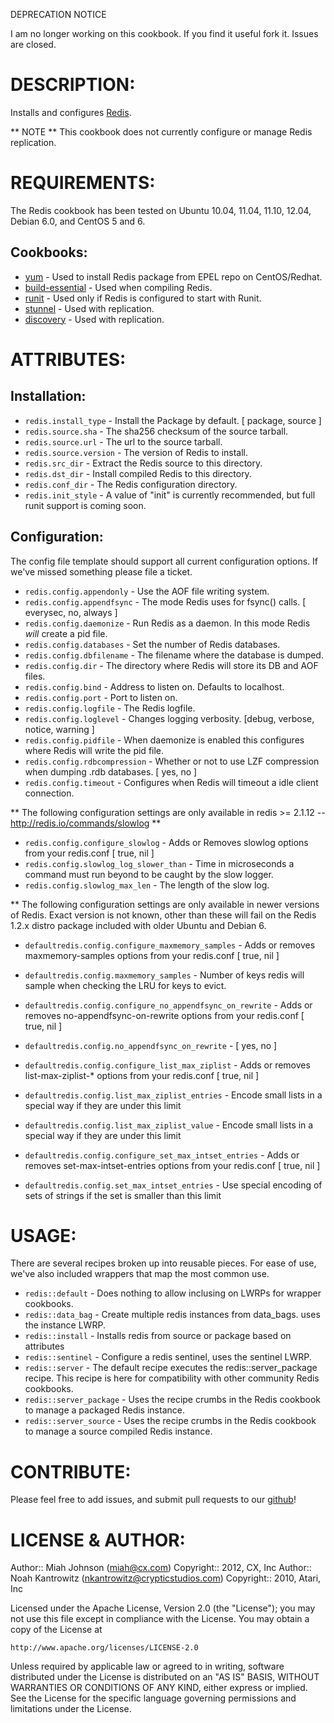 DEPRECATION NOTICE

I am no longer working on this cookbook. If you find it useful fork it. Issues are closed.

# DESCRIPTION:

Installs and configures [Redis](http://redis.io/).

** NOTE **
This cookbook does not currently configure or manage Redis replication.

# REQUIREMENTS:

The Redis cookbook has been tested on Ubuntu 10.04, 11.04, 11.10, 12.04, Debian 6.0, and CentOS 5 and 6.

## Cookbooks:

* [yum](https://github.com/opscode-cookbooks/yum) - Used to install Redis package from EPEL repo on CentOS/Redhat.
* [build-essential](https://github.com/opscode-cookbooks/build-essential) - Used when compiling Redis.
* [runit](https://github.com/opscode-cookbooks/runit) - Used only if Redis is configured to start with Runit.
* [stunnel](https://github.com/opscode-cookbooks/stunnel) - Used with replication.
* [discovery](https://github.com/opscode-cookbooks/discovery) - Used with replication.


# ATTRIBUTES:

## Installation:
* `redis.install_type` - Install the Package by default. [ package, source ]
* `redis.source.sha` - The sha256 checksum of the source tarball.
* `redis.source.url` - The url to the source tarball.
* `redis.source.version` - The version of Redis to install.
* `redis.src_dir` - Extract the Redis source to this directory.
* `redis.dst_dir` - Install compiled Redis to this directory.
* `redis.conf_dir` - The Redis configuration directory.
* `redis.init_style` - A value of "init" is currently recommended, but full runit support is coming soon.

## Configuration:

The config file template should support all current configuration options. If we've missed something please file a ticket.

* `redis.config.appendonly` - Use the AOF file writing system.
* `redis.config.appendfsync` - The mode Redis uses for fsync() calls. [ everysec, no, always ]
* `redis.config.daemonize` - Run Redis as a daemon. In this mode Redis _will_ create a pid file.
* `redis.config.databases` - Set the number of Redis databases.
* `redis.config.dbfilename` - The filename where the database is dumped.
* `redis.config.dir` - The directory where Redis will store its DB and AOF files.
* `redis.config.bind` - Address to listen on. Defaults to localhost.
* `redis.config.port` - Port to listen on.
* `redis.config.logfile` - The Redis logfile.
* `redis.config.loglevel` - Changes logging verbosity. [debug, verbose, notice, warning ]
* `redis.config.pidfile` - When daemonize is enabled this configures where Redis will write the pid file.
* `redis.config.rdbcompression` - Whether or not to use LZF compression when dumping .rdb databases. [ yes, no ]
* `redis.config.timeout` - Configures when Redis will timeout a idle client connection.

** The following configuration settings are only available in redis >= 2.1.12 -- http://redis.io/commands/slowlog **

* `redis.config.configure_slowlog` - Adds or Removes slowlog options from your redis.conf [ true, nil ]
* `redis.config.slowlog_log_slower_than` - Time in microseconds a command must run beyond to be caught by the slow logger.
* `redis.config.slowlog_max_len` - The length of the slow log.

** The following configuration settings are only available in newer versions of Redis. Exact version is not known, other than
   these will fail on the Redis 1.2.x distro package included with older Ubuntu and Debian 6.

* `defaultredis.config.configure_maxmemory_samples` - Adds or removes maxmemory-samples options from your redis.conf [ true, nil ]
* `defaultredis.config.maxmemory_samples` - Number of keys redis will sample when checking the LRU for keys to evict.

* `defaultredis.config.configure_no_appendfsync_on_rewrite` - Adds or removes no-appendfsync-on-rewrite options from your redis.conf [ true, nil ]
* `defaultredis.config.no_appendfsync_on_rewrite` - [ yes, no ]

* `defaultredis.config.configure_list_max_ziplist` - Adds or removes list-max-ziplist-* options from your redis.conf [ true, nil ]
* `defaultredis.config.list_max_ziplist_entries` - Encode small lists in a special way if they are under this limit
* `defaultredis.config.list_max_ziplist_value` - Encode small lists in a special way if they are under this limit

* `defaultredis.config.configure_set_max_intset_entries` - Adds or removes set-max-intset-entries options from your redis.conf [ true, nil ]
* `defaultredis.config.set_max_intset_entries` - Use special encoding of sets of strings if the set is smaller than this limit

# USAGE:

There are several recipes broken up into reusable pieces. For ease of use, we've also included wrappers that map the most common use.

* `redis::default`  - Does nothing to allow inclusing on LWRPs for wrapper cookbooks.
* `redis::data_bag` - Create multiple redis instances from data_bags. uses the instance LWRP.
* `redis::install`  - Installs redis from source or package based on attributes
* `redis::sentinel` - Configure a redis sentinel, uses the sentinel LWRP.
* `redis::server`   - The default recipe executes the redis::server_package recipe. This recipe is here for compatibility with other community Redis cookbooks.
* `redis::server_package` - Uses the recipe crumbs in the Redis cookbook to manage a packaged Redis instance.
* `redis::server_source`  - Uses the recipe crumbs in the Redis cookbook to manage a source compiled Redis instance.

# CONTRIBUTE:

Please feel free to add issues, and submit pull requests to our [github](https://github.com/CXInc/chef-redis)!

# LICENSE & AUTHOR:
Author:: Miah Johnson (<miah@cx.com>)
Copyright:: 2012, CX, Inc
Author:: Noah Kantrowitz (<nkantrowitz@crypticstudios.com>)
Copyright:: 2010, Atari, Inc

Licensed under the Apache License, Version 2.0 (the "License");
you may not use this file except in compliance with the License.
You may obtain a copy of the License at

    http://www.apache.org/licenses/LICENSE-2.0

Unless required by applicable law or agreed to in writing, software
distributed under the License is distributed on an "AS IS" BASIS,
WITHOUT WARRANTIES OR CONDITIONS OF ANY KIND, either express or implied.
See the License for the specific language governing permissions and
limitations under the License.
